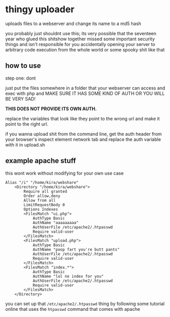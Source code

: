 # thingy uploader

uploads files to a webserver and change its name to a md5 hash

you probably just shouldnt use this; its very possible that the seventeen year
who glued this shitshow together missed some important security things and 
isn't responsible for you accidentally opening your server to arbitrary code
execution from the whole world or some spooky shit like that

## how to use

step one: dont

just put the files somewhere in a folder that your webserver can access and exec
with php and MAKE SURE IT HAS SOME KIND OF AUTH OR YOU WILL BE VERY SAD!

**THIS DOES NOT PROVIDE ITS OWN AUTH.**

replace the variables that look like they point to the wrong url and make it
point to the right url.

if you wanna upload shit from the command line, get the auth header from your
browser's inspect element network tab and replace the auth variable with it in
upload.sh

## example apache stuff

this wont work without modifying for your own use case

```
Alias "/i" "/home/kira/webshare"
	<Directory "/home/kira/webshare">
		Require all granted
		Order allow,deny
		Allow from all
		LimitRequestBody 0
		Options Indexes
		<FilesMatch "ui.php">
			AuthType Basic
			AuthName "aaaaaaaaa"
			AuthUserFile /etc/apache2/.htpasswd
			Require valid-user
		</FilesMatch>
		<FilesMatch "upload.php">
			AuthType Basic
			AuthName "poop fart you're butt pants"
			AuthUserFile /etc/apache2/.htpasswd
			Require valid-user
		</FilesMatch>
		<FilesMatch "index.*">
			AuthType Basic
			AuthName "lol no index for you"
			AuthUserFile /etc/apache2/.htpasswd
			Require valid-user
		</FilesMatch>
	</Directory>
```

you can set up that `/etc/apache2/.htpasswd` thing by following some tutorial
online that uses the `htpasswd` command that comes with apache
